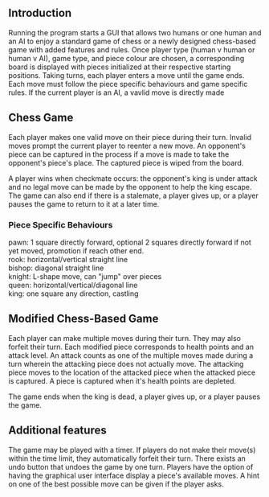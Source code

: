 ## Introduction
Running the program starts a GUI that allows two humans or one human and an AI to enjoy a standard game of chess or a 
newly designed chess-based game with added features and rules. Once player type (human v human or human v AI), game 
type, and piece colour are chosen, a corresponding board is displayed with pieces initialized at their respective 
starting positions. Taking turns, each player enters a move until the game ends. Each move must follow the piece 
specific behaviours and game specific rules. If the current player is an AI, a vavlid move is directly made

## Chess Game

Each player makes one valid move on their piece during their turn. Invalid moves prompt the current player to reenter a 
new move. An opponent's piece can be captured in the process if a move is made to take the opponent's piece's place. The 
captured piece is wiped from the board.

A player wins when checkmate occurs: the opponent's king is under attack and no legal move can be made by the opponent
to help the king escape. The game can also end if there is a stalemate, a player gives up, or a player pauses the game 
to return to it at a later time.

### Piece Specific Behaviours
pawn: 1 square directly forward, optional 2 squares directly forward if not yet moved, promotion if reach other end.  
rook: horizontal/vertical straight line  
bishop: diagonal straight line  
knight: L-shape move, can "jump" over pieces  
queen: horizontal/vertical/diagonal line  
king: one square any direction, castling

## Modified Chess-Based Game
Each player can make multiple moves during their turn. They may also forfeit their turn. Each modified piece corresponds 
to health points and an attack level. An attack counts as one of the multiple moves made during a turn wherein the 
attacking piece does not actually move. The attacking piece moves to the location of the attacked piece when the 
attacked piece is captured. A piece is captured when it's health points are depleted.

The game ends when the king is dead, a player gives up, or a player pauses the game.

## Additional features
The game may be played with a timer. If players do not make their move(s) within the time limit, they automatically 
forfeit their turn. There exists an undo button that undoes the game by one turn. Players have the option of having the
graphical user interface display a piece's available moves. A hint on one of the best possible move can be given if the 
player asks.
